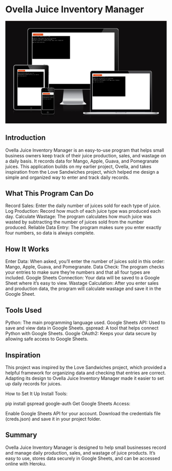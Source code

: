 <h1>Ovella Juice Inventory Manager</h1>
<img src="/assets/readmeimage.png">
<h2>Introduction</h2>
Ovella Juice Inventory Manager is an easy-to-use program that helps small business owners keep track of their juice production, sales, and wastage on a daily basis.
It records data for Mango, Apple, Guava, and Pomegranate juices. 
This application builds on my earlier project, Ovella, and takes inspiration from the Love Sandwiches project, which helped me design a simple and organized way to enter and track daily records.

<h2>What This Program Can Do</h2>
Record Sales: Enter the daily number of juices sold for each type of juice.
Log Production: Record how much of each juice type was produced each day.
Calculate Wastage: The program calculates how much juice was wasted by subtracting the number of juices sold from the number produced.
Reliable Data Entry: The program makes sure you enter exactly four numbers, so data is always complete.

<h2>How It Works</h2>
Enter Data: When asked, you’ll enter the number of juices sold in this order: Mango, Apple, Guava, and Pomegranate.
Data Check: The program checks your entries to make sure they’re numbers and that all four types are included.
Google Sheets Connection: Your data will be saved to a Google Sheet where it’s easy to view.
Wastage Calculation: After you enter sales and production data, the program will calculate wastage and save it in the Google Sheet.

<h2>Tools Used</h2>
Python: The main programming language used.
Google Sheets API: Used to save and view data in Google Sheets.
gspread: A tool that helps connect Python with Google Sheets.
Google OAuth2: Keeps your data secure by allowing safe access to Google Sheets.

<h2>Inspiration</h2>
This project was inspired by the Love Sandwiches project, which provided a helpful framework for organizing data and checking that entries are correct. 
Adapting its design to Ovella Juice Inventory Manager made it easier to set up daily records for juices.

How to Set It Up
Install Tools:

pip install gspread google-auth
Get Google Sheets Access:

Enable Google Sheets API for your account.
Download the credentials file (creds.json) and save it in your project folder.

<h2>Summary</h2>
Ovella Juice Inventory Manager is designed to help small businesses record and manage daily production, sales, and wastage of juice products. 
It’s easy to use, stores data securely in Google Sheets, and can be accessed online with Heroku.

